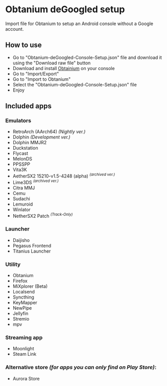 # Obtanium deGoogled setup
Import file for Obtanium to setup an Android console without a Google account.

## How to use
- Go to "Obtanium-deGoogled-Console-Setup.json" file and download it using the "Download raw file" button
- Download and install [Obtainium](https://github.com/ImranR98/Obtainium) on your console
- Go to "Import/Export"
- Go to "Import to Obtanium"
- Select the "Obtanium-deGoogled-Console-Setup.json" file
- Enjoy

## Included apps
### Emulators
- RetroArch (AArch64) *(Nightly ver.)*
- Dolphin *(Development ver.)*
- Dolphin MMJR2
- Duckstation
- Flycast
- MelonDS
- PPSSPP
- Vita3K
- AetherSX2 15210-v1.5-4248 (alpha) <sup>*(archived ver.)*</sup>
- Lime3DS <sup>*(archived ver.)*</sup>
- Citra MMJ
- Cemu
- Sudachi
- Lemuroid
- Winlator
- NetherSX2 Patch <sup>*(Track-Only)*</sup>
### Launcher
- Daijisho
- Pegasus Frontend
- Titanius Launcher
### Utility
- Obtanium
- Firefox
- MiXplorer (Beta)
- Localsend
- Syncthing
- KeyMapper
- NewPipe
- Jellyfin
- Stremio
- mpv
### Streaming app
- Moonlight
- Steam Link
### Alternative store *(for apps you can only find on Play Store)*:
- Aurora Store
